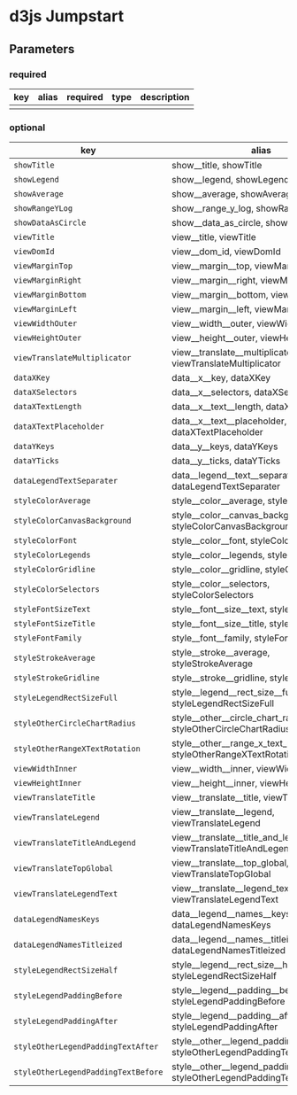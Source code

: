 # d3js Jumpstart

## Parameters
### required
| key  | alias  | required  | type | description  |
|---|---|---|---|---|
|  |   |   |   |   |


### optional
| key  | alias  | type  | default | description  |
|---|---|---|---|---|
| ```showTitle``` | show__title, showTitle | ```boolean```  | true  |
| ```showLegend``` | show__legend, showLegend | ```boolean```  | true  |
| ```showAverage``` | show__average, showAverage | ```boolean```  | true  |
| ```showRangeYLog``` | show__range_y_log, showRangeYLog | ```boolean```  | false  |
| ```showDataAsCircle``` | show__data_as_circle, showDataAsCircle | ```boolean```  | false  |
| ```viewTitle``` | view__title, viewTitle | ```string```  | D3js Template  |
| ```viewDomId``` | view__dom_id, viewDomId | ```string```  | grid  |
| ```viewMarginTop``` | view__margin__top, viewMarginTop | ```number```  | 20  |
| ```viewMarginRight``` | view__margin__right, viewMarginRight | ```number```  | 40  |
| ```viewMarginBottom``` | view__margin__bottom, viewMarginBottom | ```number```  | 100  |
| ```viewMarginLeft``` | view__margin__left, viewMarginLeft | ```number```  | 60  |
| ```viewWidthOuter``` | view__width__outer, viewWidthOuter | ```number```  | 600  |
| ```viewHeightOuter``` | view__height__outer, viewHeightOuter | ```number```  | 300  |
| ```viewTranslateMultiplicator``` | view__translate__multiplicator, viewTranslateMultiplicator | ```number```  | 1.5  |
| ```dataXKey``` | data__x__key, dataXKey | ```string```  | domain  |
| ```dataXSelectors``` | data__x__selectors, dataXSelectors | ```object```  |   |
| ```dataXTextLength``` | data__x__text__length, dataXTextLength | ```number```  | 25  |
| ```dataXTextPlaceholder``` | data__x__text__placeholder, dataXTextPlaceholder | ```string```  | ...  |
| ```dataYKeys``` | data__y__keys, dataYKeys | ```object```  | desktop,mobile,pingdom_performance  |
| ```dataYTicks``` | data__y__ticks, dataYTicks | ```number```  | 5  |
| ```dataLegendTextSeparater``` | data__legend__text__separater, dataLegendTextSeparater | ```string```  | _  |
| ```styleColorAverage``` | style__color__average, styleColorAverage | ```string```  | black  |
| ```styleColorCanvasBackground``` | style__color__canvas_background, styleColorCanvasBackground | ```string```  | none  |
| ```styleColorFont``` | style__color__font, styleColorFont | ```string```  | black  |
| ```styleColorLegends``` | style__color__legends, styleColorLegends | ```object```  | #5186EC,#D95040,#F2BD42  |
| ```styleColorGridline``` | style__color__gridline, styleColorGridline | ```string```  | #E5E5E5  |
| ```styleColorSelectors``` | style__color__selectors, styleColorSelectors | ```object```  | #EE752F,#5186EC  |
| ```styleFontSizeText``` | style__font__size__text, styleFontSizeText | ```number```  | 10  |
| ```styleFontSizeTitle``` | style__font__size__title, styleFontSizeTitle | ```number```  | 18  |
| ```styleFontFamily``` | style__font__family, styleFontFamily | ```string```  | arial  |
| ```styleStrokeAverage``` | style__stroke__average, styleStrokeAverage | ```number```  | 2  |
| ```styleStrokeGridline``` | style__stroke__gridline, styleStrokeGridline | ```number```  | 2  |
| ```styleLegendRectSizeFull``` | style__legend__rect_size__full, styleLegendRectSizeFull | ```number```  | 16  |
| ```styleOtherCircleChartRadius``` | style__other__circle_chart_radius, styleOtherCircleChartRadius | ```number```  | 4  |
| ```styleOtherRangeXTextRotation``` | style__other__range_x_text_rotation, styleOtherRangeXTextRotation | ```number```  | -45  |
| ```viewWidthInner``` | view__width__inner, viewWidthInner | ```object```  | null  |
| ```viewHeightInner``` | view__height__inner, viewHeightInner | ```object```  | null  |
| ```viewTranslateTitle``` | view__translate__title, viewTranslateTitle | ```object```  | null  |
| ```viewTranslateLegend``` | view__translate__legend, viewTranslateLegend | ```object```  | null  |
| ```viewTranslateTitleAndLegend``` | view__translate__title_and_legend, viewTranslateTitleAndLegend | ```object```  | null  |
| ```viewTranslateTopGlobal``` | view__translate__top_global, viewTranslateTopGlobal | ```object```  | null  |
| ```viewTranslateLegendText``` | view__translate__legend_text, viewTranslateLegendText | ```object```  | null  |
| ```dataLegendNamesKeys``` | data__legend__names__keys, dataLegendNamesKeys | ```object```  | null  |
| ```dataLegendNamesTitleized``` | data__legend__names__titleized, dataLegendNamesTitleized | ```object```  | null  |
| ```styleLegendRectSizeHalf``` | style__legend__rect_size__half, styleLegendRectSizeHalf | ```object```  | null  |
| ```styleLegendPaddingBefore``` | style__legend__padding__before, styleLegendPaddingBefore | ```object```  | null  |
| ```styleLegendPaddingAfter``` | style__legend__padding__after, styleLegendPaddingAfter | ```object```  | null  |
| ```styleOtherLegendPaddingTextAfter``` | style__other__legend_padding_text_after, styleOtherLegendPaddingTextAfter | ```object```  | null  |
| ```styleOtherLegendPaddingTextBefore``` | style__other__legend_padding_text_before, styleOtherLegendPaddingTextBefore | ```object```  | null  |
